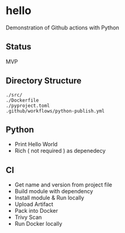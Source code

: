 # hello
Demonstration of Github actions with Python 

## Status
MVP 

## Directory Structure
```
./src/
./Dockerfile
./pyproject.toml
.github/workflows/python-publish.yml
```
## Python
* Print Hello World
* Rich ( not required ) as depenedecy

## CI
* Get name and version from project file
* Build module with dependency 
* Install module & Run locally
* Upload Artifact
* Pack into Docker
* Trivy Scan
* Run Docker locally




